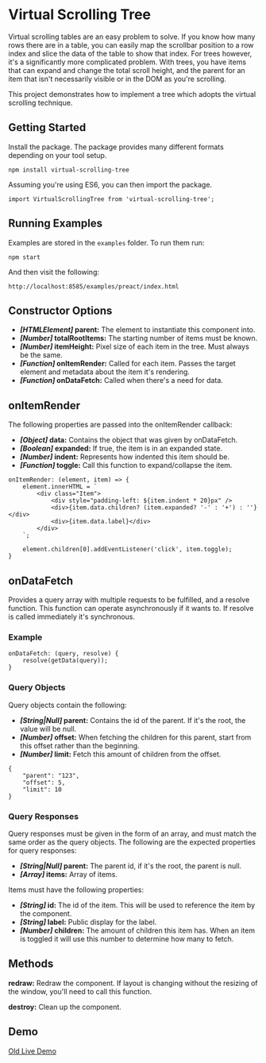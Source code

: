 # Virtual Scrolling Tree

Virtual scrolling tables are an easy problem to solve. If you know how many rows there are in a table, you can easily map the scrollbar position to a row index and slice the data of the table to show that index. For trees however, it's a significantly more complicated problem. With trees, you have items that can expand and change the total scroll height, and the parent for an item that isn't necessarily visible or in the DOM as you're scrolling. 

This project demonstrates how to implement a tree which adopts the virtual scrolling technique.

## Getting Started

Install the package. The package provides many different formats depending on your tool setup.

```
npm install virtual-scrolling-tree
```

Assuming you're using ES6, you can then import the package.

```
import VirtualScrollingTree from 'virtual-scrolling-tree';
```

## Running Examples

Examples are stored in the ```examples``` folder. To run them run:

```
npm start
```

And then visit the following:

```
http://localhost:8585/examples/preact/index.html
```

## Constructor Options

* ***[HTMLElement]* parent:** The element to instantiate this component into.
* ***[Number]* totalRootItems:** The starting number of items must be known.
* ***[Number]* itemHeight:** Pixel size of each item in the tree. Must always be the same.
* ***[Function]* onItemRender:** Called for each item. Passes the target element and metadata about the item it's rendering.
* ***[Function]* onDataFetch:** Called when there's a need for data.

## onItemRender

The following properties are passed into the onItemRender callback:

* ***[Object]* data:** Contains the object that was given by onDataFetch.
* ***[Boolean]* expanded:** If true, the item is in an expanded state.
* ***[Number]* indent:** Represents how indented this item should be.
* ***[Function]* toggle:** Call this function to expand/collapse the item.

```
onItemRender: (element, item) => {
    element.innerHTML = `
        <div class="Item">
            <div style="padding-left: ${item.indent * 20}px" />
            <div>{item.data.children? (item.expanded? '-' : '+') : ''}</div>
            <div>{item.data.label}</div>
        </div>
    `;

    element.children[0].addEventListener('click', item.toggle);
}
```

## onDataFetch

Provides a query array with multiple requests to be fulfilled, and a resolve function.
This function can operate asynchronously if it wants to. 
If resolve is called immediately it's synchronous.

### Example

```
onDataFetch: (query, resolve) {
    resolve(getData(query));
}
```

### Query Objects

Query objects contain the following:

* ***[String|Null]* parent:** Contains the id of the parent. If it's the root, the value will be null.
* ***[Number]* offset:** When fetching the children for this parent, start from this offset rather than the beginning.
* ***[Number]* limit:** Fetch this amount of children from the offset.

```
{
    "parent": "123",
    "offset": 5,
    "limit": 10
}
```

### Query Responses

Query responses must be given in the form of an array, and must match the same order as the query objects. The following are the expected properties for query responses:

* ***[String|Null]* parent:** The parent id, if it's the root, the parent is null.
* ***[Array]* items:** Array of items.

Items must have the following properties:

* ***[String]* id:** The id of the item. This will be used to reference the item by the component.
* ***[String]* label:** Public display for the label.
* ***[Number]* children:** The amount of children this item has. When an item is toggled it will use this number to determine how many to fetch.


## Methods 

**redraw:** Redraw the component. If layout is changing without the resizing of the window, you'll need to call this function.

**destroy:** Clean up the component.

## Demo

[Old Live Demo](http://pepsryuu.github.io/demo/vst/)